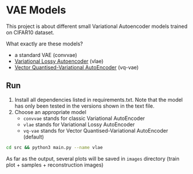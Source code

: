 # VAE Models

This project is about different small Variational Autoencoder models trained on CIFAR10 dataset.

What exactly are these models?

* a standard VAE (convvae)
* [Variational Lossy Autoencoder](https://arxiv.org/abs/1611.02731) (vlae)
* [Vector Quantised-Variational AutoEncoder](https://arxiv.org/abs/1711.00937) (vq-vae)


## Run

1. Install all dependencies listed in requirements.txt. Note that the model has only been tested in the versions shown in the text file.
2. Choose an appropriate model 
    * `convvae` stands for classic Variational AutoEncoder
    * `vlae` stands for Variational Lossy AutoEncoder 
    * `vq-vae` stands for Vector Quantised-Variational AutoEncoder (default)

```bash
cd src && python3 main.py --name vlae
```
As far as the output, several plots will be saved in `images` directory (train plot + samples + reconstruction images)

